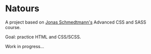 # Natours

A project based on [Jonas Schmedtmann's](https://codingheroes.io/) Advanced CSS and SASS course.

Goal: practice HTML and CSS/SCSS.

Work in progress...
